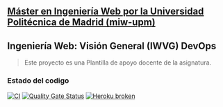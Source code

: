 ## [Máster en Ingeniería Web por la Universidad Politécnica de Madrid (miw-upm)](http://miw.etsisi.upm.es)
## Ingeniería Web: Visión General (IWVG) DevOps
> Este proyecto es una Plantilla de apoyo docente de la asignatura.

### Estado del codigo
[![CI](https://github.com/sosossss/iwvg-devops-wang-wenxiang/actions/workflows/ci.yml/badge.svg?branch=develop)](https://github.com/sosossss/iwvg-devops-wang-wenxiang/actions/workflows/ci.yml)
[![Quality Gate Status](https://sonarcloud.io/api/project_badges/measure?project=iwvg-devops-wang-wenxiang&metric=alert_status)](https://sonarcloud.io/summary/new_code?id=iwvg-devops-wang-wenxiang)
[![Heroku broken](https://iwvg-devops-wang-wenxiang.herokuapp.com/system/version-badge)](https://iwvg-devops-wang-wenxiang.herokuapp.com/swagger-ui.html)


